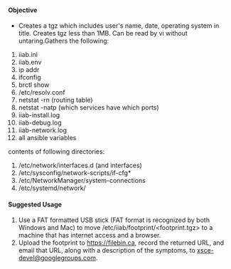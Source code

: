 #### Objective ####
* Creates a tgz which includes  user's name, date, operating system in title. Creates tgz less than 1MB. Can be read by vi without untaring.Gathers the following:

1. iiab.ini
2. iiab.env
3. ip addr
4. ifconfig
5. brctl show
6. /etc/resolv.conf
7. netstat -rn (routing table)
8. netstat -natp (which services have which ports)
9. iiab-install.log
10. iiab-debug.log
11. iiab-network.log
12. all ansible variables

contents of following directories:

1. /etc/network/interfaces.d (and interfaces)
2. /etc/sysconfig/network-scripts/if-cfg*
3. /etc/NetworkManager/system-connections
4. /etc/systemd/network/

#### Suggested Usage ####
1. Use a FAT formatted USB stick (FAT format is recognized by both Windows and Mac) to move /etc/iiab/footprint/<footprint.tgz> to a machine that has internet access and a browser.
2. Upload the footprint to  https://filebin.ca, record the returned URL, and email that URL, along with a description of the symptoms, to xsce-devel@googlegroups.com.

